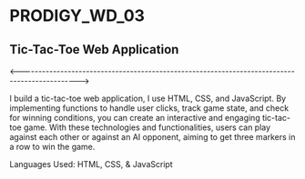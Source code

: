 # PRODIGY_WD_03
## Tic-Tac-Toe Web Application
<---------------------------------------------------------------------------------------------->
<p>I build a tic-tac-toe web application, I use HTML, CSS, and JavaScript. By implementing functions to handle user clicks, track game state, and check for winning conditions, you can create an interactive and engaging tic-tac-toe game. With these technologies and functionalities, users can play against each other or against an AI opponent, aiming to get three markers in a row to win the game. </p>

<p> Languages Used: HTML, CSS, & JavaScript </p>

<!--------------------------
                            Developed by Abhigya Sapkota
                            instagram:iamabhi_39
                            linkedin:Abhigya_Sapkota                                                                     ----------------------------------->